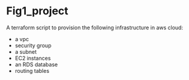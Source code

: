 # Fig1_project
A terraform script to provision the following infrastructure in aws cloud:
 - a vpc
 - security group
- a subnet
- EC2 instances
- an RDS database
- routing tables


